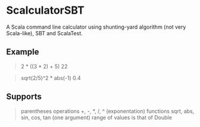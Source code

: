 # ScalculatorSBT
A Scala command line calculator using shunting-yard algorithm (not very Scala-like), SBT and ScalaTest. 

## Example
>2 * ((3 * 2) + 5)
>22

>sqrt(2/5)^2 * abs(-1)
>0.4

## Supports
>parentheses
>operations +, -, *, /, ^ (exponentation)
>functions sqrt, abs, sin, cos, tan (one argument)
>range of values is that of Double

